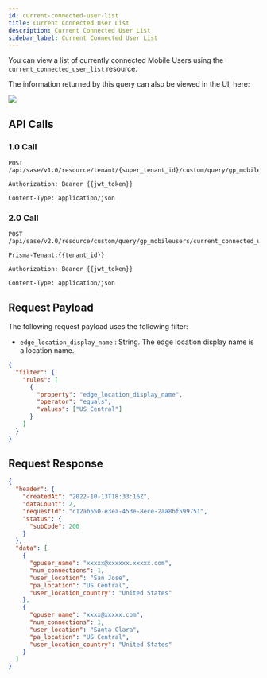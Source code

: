 ```yaml
---
id: current-connected-user-list
title: Current Connected User List
description: Current Connected User List
sidebar_label: Current Connected User List
---
```


You can view a list of currently connected Mobile Users using the `current_connected_user_list` resource.

The information returned by this query can also be viewed in the UI, here:

![](/access/img/current_connected_user_list_img.png)

## API Calls

### 1.0 Call

    POST /api/sase/v1.0/resource/tenant/{super_tenant_id}/custom/query/gp_mobileusers/current_connected_user_list

    Authorization: Bearer {{jwt_token}}

    Content-Type: application/json

### 2.0 Call

    POST /api/sase/v2.0/resource/custom/query/gp_mobileusers/current_connected_user_list

    Prisma-Tenant:{{tenant_id}}

    Authorization: Bearer {{jwt_token}}

    Content-Type: application/json

## Request Payload

The following request payload uses the following filter:

- `edge_location_display_name` : String. The edge location display name is a location name.

```json
{
  "filter": {
    "rules": [
      {
        "property": "edge_location_display_name",
        "operator": "equals",
        "values": ["US Central"]
      }
    ]
  }
}
```

## Request Response

```json
{
  "header": {
    "createdAt": "2022-10-13T18:33:16Z",
    "dataCount": 2,
    "requestId": "c12ab550-e3ea-453e-8ece-2aa8bf599751",
    "status": {
      "subCode": 200
    }
  },
  "data": [
    {
      "gpuser_name": "xxxxx@xxxxxx.xxxxx.com",
      "num_connections": 1,
      "user_location": "San Jose",
      "pa_location": "US Central",
      "user_location_country": "United States"
    },
    {
      "gpuser_name": "xxxx@xxxxx.com",
      "num_connections": 1,
      "user_location": "Santa Clara",
      "pa_location": "US Central",
      "user_location_country": "United States"
    }
  ]
}
```
